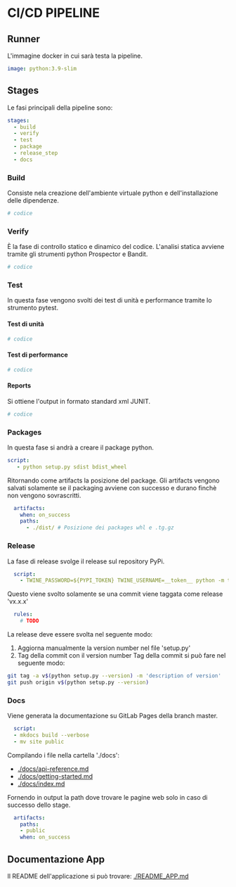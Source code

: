 # CI/CD PIPELINE

## Runner
L'immagine docker in cui sarà testa la pipeline.
``` yml
image: python:3.9-slim
```

## Stages
Le fasi principali della pipeline sono: 
``` yml
stages:
  - build 
  - verify 
  - test 
  - package 
  - release_step
  - docs 
```
### Build
Consiste nela creazione dell'ambiente virtuale python e dell'installazione delle dipendenze.
``` yml
# codice
```

### Verify 
È la fase di controllo statico e dinamico del codice.
L'analisi statica avviene tramite gli strumenti python Prospector e Bandit.

``` yml
# codice
```
### Test 
In questa fase vengono svolti dei test di unità e performance tramite lo strumento pytest.
#### Test di unità
``` yml
# codice
```
#### Test di performance
``` yml
# codice
```
#### Reports
Si ottiene l'output in formato standard xml JUNIT.
``` yml
# codice
```

### Packages
In questa fase si andrà a creare il package python.
``` yml
script:
   - python setup.py sdist bdist_wheel
```
Ritornando come artifacts la posizione del package.
Gli artifacts vengono salvati  solamente se il packaging avviene con successo e durano finchè non vengono sovrascritti.
``` yml
  artifacts:
    when: on_success
    paths:
      - ./dist/ # Posizione dei packages whl e .tg.gz
```

### Release
La fase di release svolge il release sul repository PyPi.
``` yml
  script:
    - TWINE_PASSWORD=${PYPI_TOKEN} TWINE_USERNAME=__token__ python -m twine upload dist/*
```
Questo viene svolto solamente se una commit viene taggata come release 'vx.x.x'
``` yml
  rules: 
    # TODO
```
La release deve essere svolta nel seguente modo:
1. Aggiorna manualmente la version number nel file 'setup.py'
2. Tag della commit con il version number
Tag della commit si può fare nel seguente modo: 
``` bash
git tag -a v$(python setup.py --version) -m 'description of version'
git push origin v$(python setup.py --version)
```

### Docs 
Viene generata la documentazione su GitLab Pages della branch master. 
``` yml
  script:
  - mkdocs build --verbose
  - mv site public
```
Compilando i file nella cartella './docs':
- [./docs/api-reference.md](./docs/api-reference.md)
- [./docs/getting-started.md](./docs/getting-started.md)
- [./docs/index.md](./docs/index.md)

Fornendo in output la path dove trovare le pagine web solo in caso di successo dello stage. 
``` yml
  artifacts:
    paths:
    - public
    when: on_success
```

## Documentazione App
Il README dell'applicazione si può trovare: [./README_APP.md](./README_APP.md)





